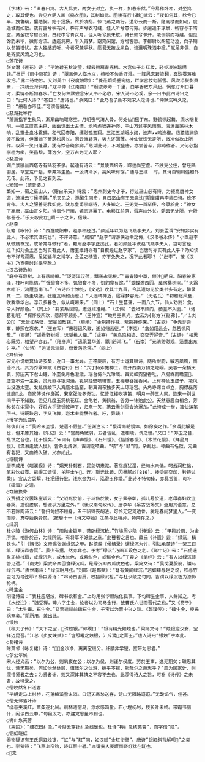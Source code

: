 <!-- { "loadSidebar": true } -->
    《字林》云：“直舂曰捣。古人捣衣，两女子对立，执一杵，如舂米然。”今易作卧杵，对坐捣之，取其便也。尝见六朝人画《捣衣图》，其制如此。图後有行书魏赋云：“夜如何其，秋兮已半。拽鲁缟，攘皓腕。始于摇扬，终於凌乱。惊飞燕之两行，遏彩云而一断。隐高楼而如动，度遥城而如散。夜有露兮秋有风，杵有声兮衣可缝，佳人听兮意何穷。步逍遥于凉景，畅容与于晴空。黄金钗兮碧云发，白纶巾兮青女月，佳人听兮良未歇。臂长虹兮乍开，凌倒景而将越。但见馀韵未毕，微影方流。逶迤洞房，半入宵梦。窈窕闲馆，方增客愁。李都尉以胡笳动泣，向子期以邻笛增忧。古人独感於听，今者况兼乎秋。愿君无按龙泉色，谁道明珠洒中投。”赋虽非偶，自是齐梁风流之习也。
    ○莲花诗
    张文潜《莲花》诗：“平池碧玉秋波莹，绿云拥扇青摇柄。水宫仙子斗红妆，轻步凌波踏明镜。”杜衍《雨中荷花》诗：“翠盖佳人临水立，檀粉不匀香汗湿。一阵风来碧浪翻，真珠零落难收拾。”此二诗绝妙。又刘美中《夜度娘歌》：“菱花炯炯垂鸾结，烂学宫妆匀腻雪。风吹凉鬓影萧萧，一抹疏云对斜月。”寇平仲《江南曲》：“烟波渺渺一千里，白苹香散东风起。惆怅汀州日暮时，柔情不断如春水。”亡友何仲默尝言宋人书不必收，宋人诗不必观，余一日书此四诗讯之曰：“此何人诗？”答曰：“唐诗也。”余笑曰：“此乃吾子所不观宋人之诗也。”仲默沉吟久之，曰：“细看亦不佳。”可谓倔强矣。
    ○慈湖抚琴行
    “萧萧指下生秋风，渐渐幽响飕寒空。月明夜气清人骨，何处仙摇丁东。野鹤惊起舞，流水咽复明。一唱三叹意未已，幽幽话出太古情。龙吟虎啸递神怪，千山万过于风雨晦。海涛震荡林木响，乱撒金盘冰雹碎。和气回春阳，缥渺孤鸾翔。三江五湖烟水阔，波声★★鸣渔榔。悲猿临涧欲渡不敢渡，但闻涧下萧瑟松风长。闲云泄碧落，势去还回薄。神仙恍惚无定所，微冷似欲止所作。驭风一笑归蓬瀛，犹有馀音绕寥廓。”慈湖此诗，不减盛唐，亦尝苦辛，非苟作者。又何必指李杜为痴，笑昌黎，薄逸少，空万古为无人耶？
    ○裴迪诗
    湖广景陵县西塔寺有陆羽茶泉。裴迪有诗云：“景陵西培寺，踪迹尚空虚。不独支公住，曾经陆羽居。草堂荒产蛤，茶井冷生鱼。一汲清冷水，高风味有馀。”迪与王维  时，其诗自辋川倡和外无传。此诗，予见之石刻云。
    ○繁知一（繁音婆。）
    繁知一，蜀之巫山人，《赠白乐天》诗云：“忠州刺史今才子，行过巫山必有诗。为报高唐神女道，速排云寸候清辞。”乐天见之，邀繁生同舟，且曰巫山有王无竞沈期皇甫冉李端四诗。晚不肯作。古人之服善无我如此。沈与皇甫李端诗，人多知之。王无竞一首罕传，今录於此：“神女下高唐，巫山正夕阳。徘徊作行雨，婉恋逐襄王。电影江前落，雷声峡外长。朝云无处所，台殿郁苍苍。”乐天取此在期三子之上，信哉。
    ○赵李
    阮籍《咏怀》诗：“西游咸阳中，赵李相经过。”颜延年以为赵飞燕李夫人。刘会孟谓“安知非实有此人，不必求其谁何也”，不详诗意。“咸阳”“赵李”谓游侠近幸之俦，《汉书谷永传》“小臣赵李从微贱尊宠，成帝常与微行”者。籍用赵李字正出此。若如颜延年说赵飞燕李夫人，岂可言经过？如刘会孟言当时实有此人，唐王维诗亦有“日夜经过赵李家”，岂唐时亦实有此人乎？乃知读书不详考深思，虽如延年之博学，会孟之精鉴，亦不免失之，况下此者耶？（“赵李”，按《汉书》乃宣帝时赵季李款。）
    ○汉古诗逸句
    “庭中有奇树，上有悲鸣蝉。”“泛泛江汉萍，飘荡永无根。”“青青陵中草，倾叶朝日。阳春被惠泽，枝叶可揽结。”“饿狼食不多，饥狼食不多，饥豹食有馀。”“蝴蝶游西园，莫宿桑树间。”“天霜木叶下，鸿雁当南飞。”（古诗四十馀处，《文选》收其十九首，今其遗句见於类书多有之，聊录其一二。断圭缺璧，犹胜瓦砾如山也。）“人远精神近，寤寐梦容光。”（无名氏）“初和北风至，吹我章华台。浮云多暮色，似从崦嵫来。”（同上）“石上生菖蒲，一雨八九节。仙人劝我冫食，令人好颜色。”（同上）“羁絷系世网，进退维准绳。”（江伟）“去妇不顾门，萎韭不入园。”（诸葛孔明）“探怀授所欢，愿醉不顾身。”（王仲宣）“皎月垂素光，玄云为{髟方}{髟弗}。”／１刘公）“元景如映璧，繁星如散锦。”（庾阐）“金荆持作枕，紫荆持作床。”（古歌）“争先非吾事，静照在忘求。”（王右军）“来若迅风散，逝如归云征。”（李克）“翕如翔云会，忽若惊风散。”（枣腆）“遥看野树短，远望樵人细。”（虞骞）“黄鸟鸣相追，交交弄好音。”（古诗）“相思心既劳，相望ㄕ亦ぉ。”（陆彦声）“迅飙翼华盖，飘若鸿飞。”（石崇）“元清渺渺观，浴景出东氵亭。”（仙诗）“逍遥元津际，辔景落沧溟。”（同上）
    ○箕仙诗
    宋元小说载箕仙诗多矣，近日一事尤异。正德庚辰，有方士运箕赋诗，随所限韵，敏若夙构，而语不凡。其为乔冢宰赋《白岩行》曰：“六丁持斧施神工，凿开西南万仞之崆峒。芙蓉一朵插天表，势压天下君山雄，冰壶倒月色澄澈，瑶台倚斗光玲珑。百丈虹霓望吞吐，八埏霖雨瞻空。虚空不受一尘染，灵光直与银河通。乳泉挂壁喷晴雪，玉梅悬谷摇香风。上有神仙玉虚子，凌风出没游太空。发虬伐蛟下入海底水晶窟，朝真谒帝独步天上琼瑶宫。头角峥嵘自卓立，胸襟磊落谁磨龙。商家傅说作良弼，宋室张浚多奇功。忆昔江楼吹铁笛，明月一醉三人同。迩来一别世间甲子不知数，但见几度玉洞桃花红。金龟老，黄鹤翁，各分一讳贻此公。天然意趣自相合，芳称长在尘寰中。好将大手整顿乾坤了，归来一笑，拂云看剑重会沧溟东。”此诗成一卷，箕仙运笔所书。诗既跌宕，字又飞舞，岂术士能赝作者。吁，异哉！
    ○慢字为乐曲名
    陈後山诗：“吴吟未至慢，楚语不假些。”任渊注云：“慢谓南朝慢体，如徐庾之作。”余谓此解是也，但未原其始。《乐记》云：“宫商角徵羽，五者皆乱，迭相陵，谓之慢。”又曰：“郑卫之音，乱世之音也，比于慢矣。”宋词有《声声慢》、《石州慢》、《惜馀春慢》、《木兰花慢》、《拜星月慢》、《潇湘逢故人慢》，皆杂比成调，古谓之啧曲。“啧”与“赜”同，杂乱也。琴曲有名散，元曲有名犯，又曲终入破，义亦如此。
    ○端砚诗
    唐李咸用《端溪砚》诗：“娲天补剩石，昆剑切来泥。著指痕犹湿，经旬水未低。呵云润柱础，笔彩饮虹霓。鹆眼工谙谬，羊肝士乍。连冫斯光比镜，囚墨腻於[B16]。捧受同交印，矜持过秉。宜从方袋挈，枉把短行批。浅水金为斗，泓澄玉作堤。”此诗不特句佳，亦具赏鉴，可补《砚谱》之遗。
    ○夺胎换骨
    汉贾捐之议罢珠崖疏云：“父战死於前，子斗伤於後，女子乘亭鄣，孤儿号於道，老母寡妇饮泣巷哭，遥设虚祭，想魂乎万里之外。”《後汉南匈奴传》、唐李华《吊古战场文》全用其语意，总不若陈陶诗云：“誓扫匈奴不顾身，五千貂锦丧胡法。可怜无定河边骨，犹是春闺梦里人。”一变而妙，真夺胎换骨矣。（按卷十一《诗文夺胎》之条与此稍异，特两存之。）
    ○绿沉
    杜少陵《游何山林》诗：“雨抛金锁甲，苔卧绿沉枪。”竹坡周少隐《诗话》云：“甲抛於雨，为金所锁。枪卧於苔，为绿所沉。有将军不好武之意。”此瞽者之言也。薛氏《补遗》云：“绿沉，精铁也。”引《隋书》文帝赐张渊绿沉之甲。赵德麟《侯鲭录》谓绿沉为竹，引陆龟蒙诗“一架三百竿，绿沉森杳冥”。虽少有据，然亦非也。予考“绿沉”乃画工设色之名。《邺中记》云：“石虎造象牙桃枝扇，或绿沉色，或木兰色，或紫绀色，或郁金色。”王羲之《笔经》云：“有人以绿沉漆管见遗。”《南史》梁武帝西园食绿沉瓜，是绿沉即西瓜皮色也。梁简文诗：“吴戈夏服箭，骥马绿沉弓。”虞世南诗：“绿沉明月弦。”刘邵《赵都赋》：“弩有黄间绿沉。”若如薛与赵之说，铁与竹岂可为弓弦耶？杨巨源诗：“吟诗白羽扇，校猎绿沉枪。”与杜少陵之句同，皆谓以绿沉色为漆饰枪柄。
    ○碑生金
    阴铿诗曰：“表柱应堪烛，碑书欲有金。”上句用张华燃烛化狐事。下句碑生金事，人鲜知之。考《水经注》：“魏受禅，碑六字生金，论者以为司马金行，故曹氏六世而晋代之也。”又《符子》曰：“木生蝎，石生金。”又贾逵祠前碑石生金，千宝以为晋中兴之瑞。《郭璞传》：“碑生金，庾氏祸至矣。”阴所用，盖出此。
    ○银烛
    《穆天子传》：“天下之宝，珠烛银。”郭璞曰：“银有精光如烛也。”梁简文诗：“烛银逾汉女，宝铎迈昆吾。”江总《贞女峡赋》：“含照曜之烛银，氵斥潺之膏玉。”唐人诗用“银烛”字本此。
    ○复裙诗
    陈萧邻《咏复裙》诗：“金沙净，离离宝缝分。纤腰非学楚，宽带为思君。”
    ○尔公尔侯
    宋人经义云：“以尔为公，则夙夜在公；以尔为侯，则谨尔侯度。劳於王事，逸无期矣；职思其忧，豫无期矣。何如怡然处顺，慎哉尔之优游，确乎不拔，勉哉尔之遁思乎？”盖为国家计，则深惜贤者之去；为贤者计，则又深体其情之不容不去也。此深得诗人之旨，可补《诗传》之未备，故特录之。
    ○僧皎然冬日送客
    “平明走马上村桥，花落梅溪雪未消。日短天寒愁送客，楚山无限路迢迢。”无酸馅气，佳甚。
    ○僧无邺落叶诗
    “绕巷夹溪红，萧条逐北风。别林遗宿鸟，浮水感鸣蛩。石小埋初尽，枝长叶未终。带霜书丽什，闲读白云中。”句虽太巧，亦建党思量不到也。
    ○褥纟急芙蓉
    《集韵》：“缝衣曰纟急。”今俗云穿针纟急线是也。杜诗“褥纟急绣芙蓉”，而字借“隐”。
    ○铜虹晓虹
    器物疑识有王氏铜虹烛锭，“虹”与“缸”同，如汉赋“金缸衔壁”、唐诗“银缸斜背解明”之类也。李贺诗：“飞燕上帘钩，晓虹屏中碧。”亦谓贵人晏眠而晓灯犹在缸也。
    ○来
